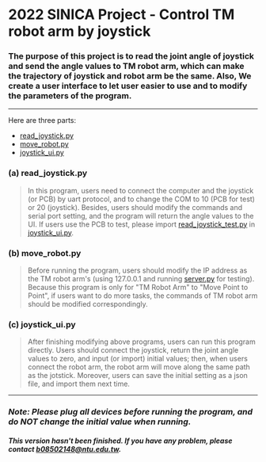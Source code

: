 # 2022 SINICA Project - Control TM robot arm by joystick

### The purpose of this project is to read the joint angle of joystick and send the angle values to TM robot arm, which can make the trajectory of joystick and robot arm be the same. Also, We create a user interface to let user easier to use and to modify the parameters of the program. ###
---
Here are three parts:
+ [read_joystick.py](./read_joystick.py)
+ [move_robot.py](./move_robot.py)
+ [joystick_ui.py](./joystick_ui.py)

### (a) read_joystick.py ###
> In this program, users need to connect the computer and the joystick (or PCB) by uart protocol, and to change the COM to 10 (PCB for test) or 20 (joystick). Besides, users should modify the commands and serial port setting, and the program will return the angle values to the UI. If users use the PCB to test, please import [read_joystick_test.py](./read_joystick_test.py) in [joystick_ui.py](./joystick_ui.py).

### (b) move_robot.py ###
> Before running the program, users should modify the IP address as the TM robot arm's (using 127.0.0.1 and running [server.py](./server.py) for testing). Because this program is only for "TM Robot Arm" to "Move Point to Point", if users want to do more tasks, the commands of TM robot arm should be modified correspondingly.

### (c) joystick_ui.py ###
> After finishing modifying above programs, users can run this program directly. Users should connect the joystick, return the joint angle values to zero, and input (or import) initial values; then, when users connect the robot arm, the robot arm will move along the same path as the jotstick. Moreover, users can save the initial setting as a json file, and import them next time.
---
### _Note: Please plug all devices before running the program, and do NOT change the initial value when running._ ###
#### _This version hasn't been finished. If you have any problem, please contact b08502148@ntu.edu.tw._ ####